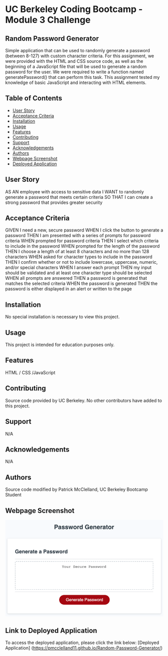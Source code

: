 # UC Berkeley Coding Bootcamp - Module 3 Challenge
## Random Password Generator
Simple application that can be used to randomly generate a password (between 8-127) with custom character criteria. For this assignment, we were provided with the HTML and CSS source code, as well as the beginning of a JavaScript file that will be used to generate a random password for the user. We were required to write a function named generatePassword() that can perform this task. This assignment tested my knowledge of basic JavaScript and interacting with HTML elements.

## Table of Contents 
- [User Story](#user-story)
- [Acceptance Criteria](#acceptance-criteria)
- [Installation](#installation)
- [Usage](#usage)
- [Features](#features)
- [Contributing](#contributing)
- [Support](#support)
- [Acknowledgements](#acknowledgements)
- [Authors](#authors)
- [Webpage Screenshot](#webpage-screenshot)
- [Deployed Application](#link-to-deployed-application)

## User Story
AS AN employee with access to sensitive data
I WANT to randomly generate a password that meets certain criteria
SO THAT I can create a strong password that provides greater security

## Acceptance Criteria
GIVEN I need a new, secure password
WHEN I click the button to generate a password
THEN I am presented with a series of prompts for password criteria
WHEN prompted for password criteria
THEN I select which criteria to include in the password
WHEN prompted for the length of the password
THEN I choose a length of at least 8 characters and no more than 128 characters
WHEN asked for character types to include in the password
THEN I confirm whether or not to include lowercase, uppercase, numeric, and/or special characters
WHEN I answer each prompt
THEN my input should be validated and at least one character type should be selected
WHEN all prompts are answered
THEN a password is generated that matches the selected criteria
WHEN the password is generated
THEN the password is either displayed in an alert or written to the page

## Installation
No special installation is necessary to view this project.

## Usage 
This project is intended for education purposes only.

## Features
HTML / CSS /JavaScript

## Contributing
Source code provided by UC Berkeley. No other contributors have added to this project.

## Support
N/A

## Acknowledgements
N/A

## Authors
Source code modified by Patrick McClelland, UC Berkeley Bootcamp Student

## Webpage Screenshot
![Random Password Generator](./assets/images/webpage%20screenshot.png)

## Link to Deployed Application
To access the deployed application, please click the link below:
[Deployed Application] (https://pmcclelland11.github.io/Random-Password-Generator/)